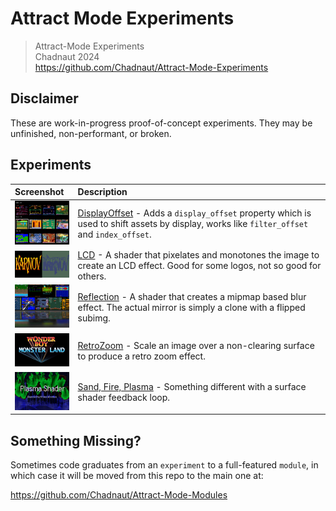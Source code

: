 # Attract Mode Experiments

> Attract-Mode Experiments  
> Chadnaut 2024  
> https://github.com/Chadnaut/Attract-Mode-Experiments

## Disclaimer

These are work-in-progress proof-of-concept experiments. They may be unfinished, non-performant, or broken.

## Experiments

|Screenshot|Description|
|:-|:-|
|<img src="./layouts/Experiment.DisplayOffset/example.png" width="100" />|[DisplayOffset](./layouts/Experiment.DisplayOffset/README.md) - Adds a `display_offset` property which is used to shift assets by display, works like `filter_offset` and `index_offset`.|
|<img src="./layouts/Experiment.LCD/example.png" width="100" />|[LCD](./layouts/Experiment.LCD/README.md) - A shader that pixelates and monotones the image to create an LCD effect. Good for some logos, not so good for others.|
|<img src="./layouts/Experiment.Reflection/example.png" width="100" />|[Reflection](./layouts/Experiment.Reflection/README.md) - A shader that creates a mipmap based blur effect. The actual mirror is simply a clone with a flipped subimg.|
|<img src="./layouts/Experiment.RetroZoom/example.png" width="100" />|[RetroZoom](./layouts/Experiment.RetroZoom/README.md) - Scale an image over a non-clearing surface to produce a retro zoom effect.|
|<img src="./layouts/Experiment.Sand/example3.png" width="100" />|[Sand, Fire, Plasma](./layouts/Experiment.Sand/README.md) - Something different with a surface shader feedback loop.|

## Something Missing?

Sometimes code graduates from an `experiment` to a full-featured `module`, in which case it will be moved from this repo to the main one at:

https://github.com/Chadnaut/Attract-Mode-Modules
